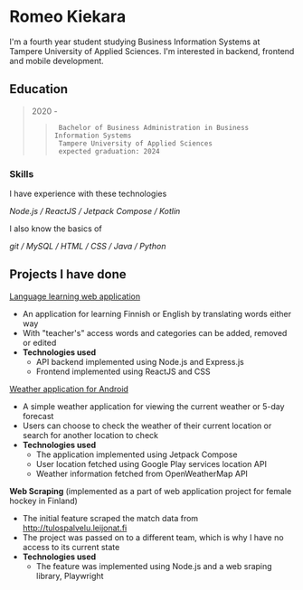 # Romeo Kiekara

I'm a fourth year student studying Business Information Systems at Tampere University of Applied Sciences.
I'm interested in backend, frontend and mobile development.

## Education

>  2020 -
>>      Bachelor of Business Administration in Business Information Systems
>>      Tampere University of Applied Sciences
>>      expected graduation: 2024

### Skills

I have experience with these technologies

*Node.js  /  ReactJS  /  Jetpack Compose  /  Kotlin*

I also know the basics of

*git  /  MySQL  /  HTML  /  CSS  /  Java  /  Python*

## Projects I have done

[Language learning web application](https://github.com/Kiekara/fullstack-project)
- An application for learning Finnish or English by translating words either way
- With "teacher's" access words and categories can be added, removed or edited
- __Technologies used__
  - API backend implemented using Node.js and Express.js
  - Frontend implemented using ReactJS and CSS

[Weather application for Android](https://github.com/Kiekara/weather-app)
- A simple weather application for viewing the current weather or 5-day forecast
- Users can choose to check the weather of their current location or search for another location to check
- __Technologies used__
  - The application implemented using Jetpack Compose
  - User location fetched using Google Play services location API
  - Weather information fetched from OpenWeatherMap API

__Web Scraping__ (implemented as a part of web application project for female hockey in Finland)
- The initial feature scraped the match data from http://tulospalvelu.leijonat.fi
- The project was passed on to a different team, which is why I have no access to its current state
- __Technologies used__
  - The feature was implemented using Node.js and a web sraping library, Playwright
